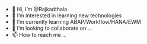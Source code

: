 - 👋 Hi, I’m @Rajkadthala
- 👀 I’m interested in learning new technologies
- 🌱 I’m currently learning ABAP/Workflow/HANA/EWM
- 💞️ I’m looking to collaborate on ...
- 📫 How to reach me ...

<!---
Rajkadthala/Rajkadthala is a ✨ special ✨ repository because its `README.md` (this file) appears on your GitHub profile.
You can click the Preview link to take a look at your changes.
--->
